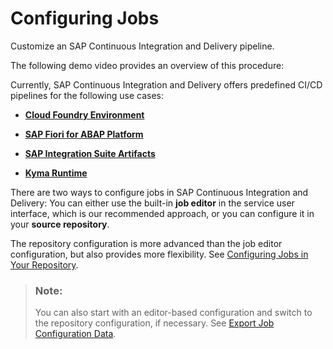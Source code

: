 <!-- loioe293286b06df426ab1cfa235332a2606 -->

# Configuring Jobs

Customize an SAP Continuous Integration and Delivery pipeline.

The following demo video provides an overview of this procedure:



Currently, SAP Continuous Integration and Delivery offers predefined CI/CD pipelines for the following use cases:

-   [**Cloud Foundry Environment**](configure-a-cloud-foundry-environment-job-6bd27c0.md#loio6bd27c07ee3b428f9ad5a2e89084f3a3)

-   [**SAP Fiori for ABAP Platform**](configure-an-sap-fiori-for-the-abap-platform-job-4c26bfb.md#loio4c26bfbeb6444805a933ca48a470b217)

-   [**SAP Integration Suite Artifacts**](configure-an-sap-integration-suite-artifacts-job-3d5573f.md)

-   [**Kyma Runtime**](configure-a-kyma-runtime-job-0700ecb.md)


There are two ways to configure jobs in SAP Continuous Integration and Delivery: You can either use the built-in **job editor** in the service user interface, which is our recommended approach, or you can configure it in your **source repository**.

The repository configuration is more advanced than the job editor configuration, but also provides more flexibility. See [Configuring Jobs in Your Repository](configuring-jobs-in-your-repository-af397b1.md).

> ### Note:  
> You can also start with an editor-based configuration and switch to the repository configuration, if necessary. See [Export Job Configuration Data](export-job-configuration-data-60a76d7.md).

